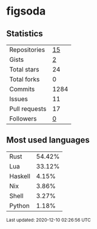 # figsoda


## Statistics

<table>
    <tr>
        <td>Repositories</td>
        <td><a href="https://github.com/figsoda?tab=repositories">15</a></td>
    </tr>
    <tr>
        <td>Gists</td>
        <td><a href="https://gist.github.com/figsoda">2</a></td>
    </tr>
    <tr>
        <td>Total stars</td>
        <td>24</td>
    </tr>
    <tr>
        <td>Total forks</td>
        <td>0</td>
    </tr>
    <tr>
        <td>Commits</td>
        <td>1284</td>
    </tr>
    <tr>
        <td>Issues</td>
        <td>11</td>
    </tr>
    <tr>
        <td>Pull requests</td>
        <td>17</td>
    </tr>
    <tr>
        <td>Followers</td>
        <td><a href="https://github.com/figsoda?tab=followers">0</a></td>
    </tr>
</table>


## Most used languages

<table>
<tr><td>Rust</td><td>54.42%</td></tr>
<tr><td>Lua</td><td>33.12%</td></tr>
<tr><td>Haskell</td><td>4.15%</td></tr>
<tr><td>Nix</td><td>3.86%</td></tr>
<tr><td>Shell</td><td>3.27%</td></tr>
<tr><td>Python</td><td>1.18%</td></tr>
</table>


<sub>Last updated: 2020-12-10 02:26:56 UTC</sub>

